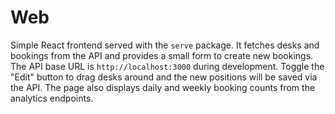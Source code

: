 # Web

Simple React frontend served with the `serve` package.
It fetches desks and bookings from the API and provides a small form to create new bookings.
The API base URL is `http://localhost:3000` during development.
Toggle the "Edit" button to drag desks around and the new positions will be saved via the API.
The page also displays daily and weekly booking counts from the analytics endpoints.
